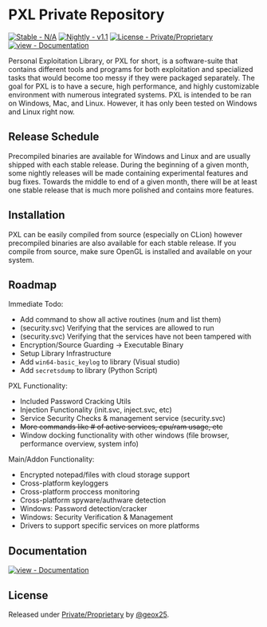 # PXL Private Repository

[![Stable - N/A](https://img.shields.io/badge/Stable-N%2FA-2ea44f?style=for-the-badge)](https://)
[![Nightly - v1.1](https://img.shields.io/badge/Nightly-v1.1-852ea4?style=for-the-badge)](https://)
[![License - Private/Proprietary](https://img.shields.io/badge/License-Private%2FProprietary-blue?style=for-the-badge)](https://)
[![view - Documentation](https://img.shields.io/badge/view-Documentation-blue?style=for-the-badge)](/docs/ "Go to project documentation")

Personal Exploitation Library, or PXL for short, is a software-suite that contains different tools and programs for both exploitation
and specialized tasks that would become too messy if they were packaged separately. The goal for PXL is to have a secure, high performance,
and highly customizable environment with numerous integrated systems. PXL is intended to be ran on Windows, Mac, and Linux. However, it
has only been tested on Windows and Linux right now.

## Release Schedule
Precompiled binaries are available for Windows and Linux and are usually shipped with each stable release. During the beginning of a given month,
some nightly releases will be made containing experimental features and bug fixes. Towards the middle to end of a given month, there will be at least
one stable release that is much more polished and contains more features.

## Installation
PXL can be easily compiled from source (especially on CLion) however precompiled binaries are also available for each stable release. If you compile from
source, make sure OpenGL is installed and available on your system. 

## Roadmap

Immediate Todo:
- Add command to show all active routines (num and list them)
- (security.svc) Verifying that the services are allowed to run
- (security.svc) Verifying that the services have not been tampered with
- Encryption/Source Guarding -> Executable Binary
- Setup Library Infrastructure
- Add ``win64-basic_keylog`` to library (Visual studio)
- Add ``secretsdump`` to library (Python Script)

PXL Functionality:
- Included Password Cracking Utils
- Injection Functionality (init.svc, inject.svc, etc)
- Service Security Checks & management service (security.svc)
- <s>More commands like # of active services, cpu/ram usage, etc</s>
- Window docking functionality with other windows (file browser, performance overview, system info)

Main/Addon Functionality:
- Encrypted notepad/files with cloud storage support
- Cross-platform keyloggers
- Cross-platform proccess monitoring
- Cross-platform spyware/authware detection
- Windows: Password detection/cracker
- Windows: Security Verification & Management
- Drivers to support specific services on more platforms

</div>

## Documentation

<div align="left">

[![view - Documentation](https://img.shields.io/badge/view-Documentation-blue?style=for-the-badge)](/docs/ "Go to project documentation")

</div>

## License

Released under [Private/Proprietary](/LICENSE) by [@geox25](https://github.com/geox25).
